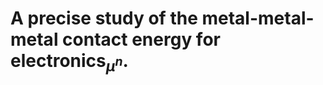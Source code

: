 # A precise study of the metal-metal-metal contact energy for electronics<sub><i>μ</i><sup><i>n</i></sup><sup><sup></sup></sup></sub>.

